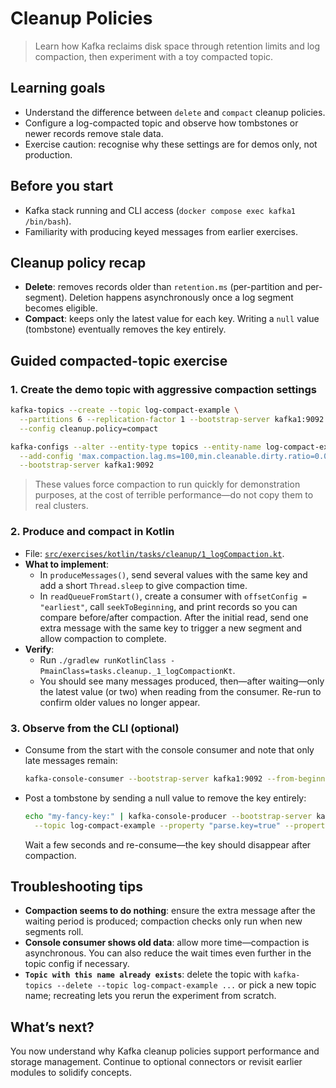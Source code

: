 # Cleanup Policies

> Learn how Kafka reclaims disk space through retention limits and log compaction, then experiment with a toy compacted topic.

## Learning goals
- Understand the difference between `delete` and `compact` cleanup policies.
- Configure a log-compacted topic and observe how tombstones or newer records remove stale data.
- Exercise caution: recognise why these settings are for demos only, not production.

## Before you start
- Kafka stack running and CLI access (`docker compose exec kafka1 /bin/bash`).
- Familiarity with producing keyed messages from earlier exercises.

## Cleanup policy recap
- **Delete**: removes records older than `retention.ms` (per-partition and per-segment). Deletion happens asynchronously once a log segment becomes eligible.
- **Compact**: keeps only the latest value for each key. Writing a `null` value (tombstone) eventually removes the key entirely.

## Guided compacted-topic exercise

### 1. Create the demo topic with aggressive compaction settings
```bash
kafka-topics --create --topic log-compact-example \
  --partitions 6 --replication-factor 1 --bootstrap-server kafka1:9092 \
  --config cleanup.policy=compact

kafka-configs --alter --entity-type topics --entity-name log-compact-example \
  --add-config 'max.compaction.lag.ms=100,min.cleanable.dirty.ratio=0.0,segment.ms=100,delete.retention.ms=100' \
  --bootstrap-server kafka1:9092
```
> These values force compaction to run quickly for demonstration purposes, at the cost of terrible performance—do not copy them to real clusters.

### 2. Produce and compact in Kotlin
- File: [`src/exercises/kotlin/tasks/cleanup/1_logCompaction.kt`](../src/exercises/kotlin/tasks/cleanup/1_logCompaction.kt).
- **What to implement**:
  - In `produceMessages()`, send several values with the same key and add a short `Thread.sleep` to give compaction time.
  - In `readQueueFromStart()`, create a consumer with `offsetConfig = "earliest"`, call `seekToBeginning`, and print records so you can compare before/after compaction. After the initial read, send one extra message with the same key to trigger a new segment and allow compaction to complete.
- **Verify**:
  - Run `./gradlew runKotlinClass -PmainClass=tasks.cleanup._1_logCompactionKt`.
  - You should see many messages produced, then—after waiting—only the latest value (or two) when reading from the consumer. Re-run to confirm older values no longer appear.

### 3. Observe from the CLI (optional)
- Consume from the start with the console consumer and note that only late messages remain:
  ```bash
  kafka-console-consumer --bootstrap-server kafka1:9092 --from-beginning --topic log-compact-example
  ```
- Post a tombstone by sending a null value to remove the key entirely:
  ```bash
  echo "my-fancy-key:" | kafka-console-producer --bootstrap-server kafka1:9092 \
    --topic log-compact-example --property "parse.key=true" --property "key.separator=:"
  ```
  Wait a few seconds and re-consume—the key should disappear after compaction.

## Troubleshooting tips
- **Compaction seems to do nothing**: ensure the extra message after the waiting period is produced; compaction checks only run when new segments roll.
- **Console consumer shows old data**: allow more time—compaction is asynchronous. You can also reduce the wait times even further in the topic config if necessary.
- **`Topic with this name already exists`**: delete the topic with `kafka-topics --delete --topic log-compact-example ...` or pick a new topic name; recreating lets you rerun the experiment from scratch.

## What’s next?
You now understand why Kafka cleanup policies support performance and storage management. Continue to optional connectors or revisit earlier modules to solidify concepts.
